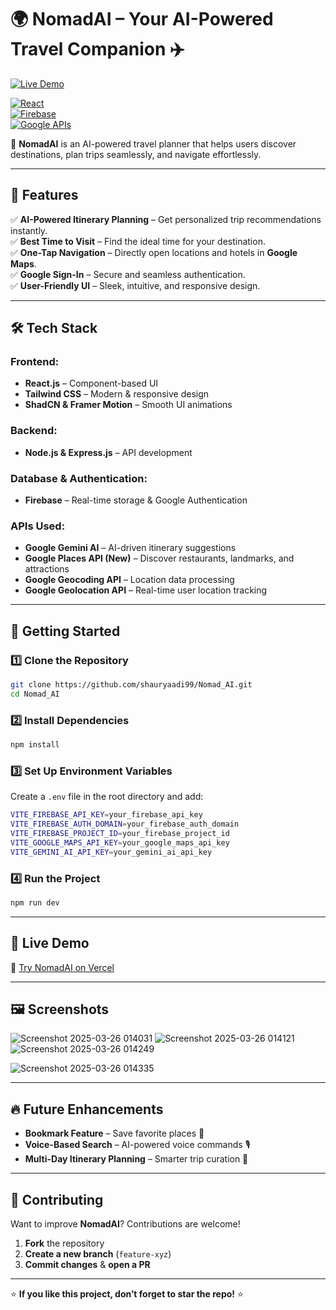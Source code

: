# 🌍 NomadAI – Your AI-Powered Travel Companion ✈️

[![Live Demo](https://img.shields.io/badge/Live%20Demo-Click%20Here-brightgreen)](https://nomadai-livid.vercel.app/)



[![React](https://img.shields.io/badge/React-%2361DAFB.svg?style=flat&logo=react&logoColor=white)](https://react.dev/)  
[![Firebase](https://img.shields.io/badge/Firebase-%23FFCA28.svg?style=flat&logo=firebase&logoColor=white)](https://firebase.google.com/)  
[![Google APIs](https://img.shields.io/badge/Google%20APIs-%234285F4.svg?style=flat&logo=google&logoColor=white)](https://console.cloud.google.com/)  

🚀 **NomadAI** is an AI-powered travel planner that helps users discover destinations, plan trips seamlessly, and navigate effortlessly.

---

## 🌟 Features

✅ **AI-Powered Itinerary Planning** – Get personalized trip recommendations instantly.  
✅ **Best Time to Visit** – Find the ideal time for your destination.  
✅ **One-Tap Navigation** – Directly open locations and hotels in **Google Maps**.  
✅ **Google Sign-In** – Secure and seamless authentication.  
✅ **User-Friendly UI** – Sleek, intuitive, and responsive design.  

---

## 🛠️ Tech Stack

### **Frontend:**
- **React.js** – Component-based UI
- **Tailwind CSS** – Modern & responsive design
- **ShadCN & Framer Motion** – Smooth UI animations

### **Backend:**
- **Node.js & Express.js** – API development

### **Database & Authentication:**
- **Firebase** – Real-time storage & Google Authentication

### **APIs Used:**
- **Google Gemini AI** – AI-driven itinerary suggestions
- **Google Places API (New)** – Discover restaurants, landmarks, and attractions
- **Google Geocoding API** – Location data processing
- **Google Geolocation API** – Real-time user location tracking

---

## 🚀 Getting Started

### **1️⃣ Clone the Repository**
```sh
git clone https://github.com/shauryaadi99/Nomad_AI.git
cd Nomad_AI
```

### **2️⃣ Install Dependencies**
```sh
npm install
```

### **3️⃣ Set Up Environment Variables**
Create a `.env` file in the root directory and add:
```sh
VITE_FIREBASE_API_KEY=your_firebase_api_key
VITE_FIREBASE_AUTH_DOMAIN=your_firebase_auth_domain
VITE_FIREBASE_PROJECT_ID=your_firebase_project_id
VITE_GOOGLE_MAPS_API_KEY=your_google_maps_api_key
VITE_GEMINI_AI_API_KEY=your_gemini_ai_api_key
```

### **4️⃣ Run the Project**
```sh
npm run dev
```

---

## 🎯 Live Demo
🔗 [Try NomadAI on Vercel](https://nomadai-livid.vercel.app/)

---

## 🖼️ Screenshots
![Screenshot 2025-03-26 014031](https://github.com/user-attachments/assets/5d6a5502-e3c1-4e9e-b135-813ab6fcaaab)
![Screenshot 2025-03-26 014121](https://github.com/user-attachments/assets/ff26a0c7-f24f-45a1-85a0-5dac7c780b51)
![Screenshot 2025-03-26 014249](https://github.com/user-attachments/assets/92c16491-9e57-4413-a8de-c3d575aceddf)


![Screenshot 2025-03-26 014335](https://github.com/user-attachments/assets/776fbcf7-8c43-4d4a-ad15-7298a60b2497)

---

## 🔥 Future Enhancements
- **Bookmark Feature** – Save favorite places 📌  
- **Voice-Based Search** – AI-powered voice commands 🎙️  
- **Multi-Day Itinerary Planning** – Smarter trip curation 🚀  

---

## 🤝 Contributing
Want to improve **NomadAI**? Contributions are welcome!  
1. **Fork** the repository  
2. **Create a new branch** (`feature-xyz`)  
3. **Commit changes** & **open a PR**  

---

⭐ **If you like this project, don’t forget to star the repo!** ⭐

